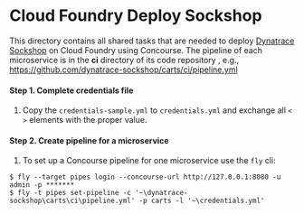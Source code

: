 # Cloud Foundry Deploy Sockshop

This directory contains all shared tasks that are needed to deploy [Dynatrace Sockshop](https://github.com/dynatrace-sockshop) on Cloud Foundry using Concourse.
The pipeline of each microservice is in the **ci** directory of its code repository , e.g., https://github.com/dynatrace-sockshop/carts/ci/pipeline.yml

#### Step 1. Complete credentials file

1. Copy the `credentials-sample.yml` to `credentials.yml` and exchange all `< >` elements with the proper value.

#### Step 2. Create pipeline for a microservice

1. To set up a Concourse pipeline for one microservice use the `fly` cli:
```console
$ fly --target pipes login --concourse-url http://127.0.0.1:8080 -u admin -p *******
$ fly -t pipes set-pipeline -c '~\dynatrace-sockshop\carts\ci\pipeline.yml' -p carts -l '~\credentials.yml'
```
